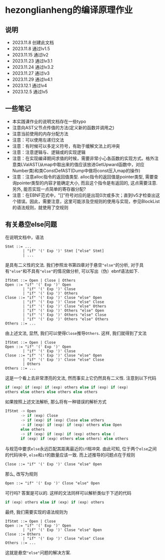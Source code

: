 # hezonglianheng的编译原理作业

## 说明
- 2023.11.8 创建此文档
- 2023.11.8 通过lv1.5
- 2023.11.15 通过lv2
- 2023.11.23 通过lv3.1
- 2023.11.24 通过lv3.2
- 2023.11.27 通过lv3
- 2023.11.29 通过lv4.1
- 2023.12.1 通过lv4
- 2023.12.5 通过lv5

## 一些笔记
- 本实践课作业的说明文档存在一些typo
- 注意向AST父节点传值的方法(定义新的函数并调用之)
- 注意当前使用的内存分配方法
- 注意：可以使用左递归文法
- 注意：有时候可以多定义符号，有助于缓解文法上的冲突
- 注意：注意逻辑与、逻辑或的实现逻辑
- 注意：在实现编译期间求值的时候，需要非常小心各函数的实现方式。格外注意类LValAST(从map中取出来的值应该放进GetUpward函数中，对应Number类)和类ConstDefAST(Dump中做将const压入map的操作)
- 注意：注意alloc指令的返回值类型. alloc指令的返回值是pointer类型, 需要查询pointer类型的内容才能确定大小, 而且这个指令是有返回的, 这点需要注意. 另外, 能否实现一点简单的寄存器分配?
- 注意：在EBNF范式中，"[]"符号对应的是出现0次或多次；直到lv5才检查出这个错误。因此，需要注意，这里可能涉及空规则的使用与实现，参见BlockList的语法规则，就使用了空规则

## 有关悬空else问题
在说明文档中，语法
```ebnf
Stmt ::= ...
        | "if" '(' Exp ')' Stmt ["else" Stmt]
        | ...
```
是具有二义性的文法. 我们参照龙书第四章对于悬空`"else"`的分析, 对于具有`"else"`和不具有`"else"`的情况做分析, 可以写出（伪）ebnf语法如下.
```ebnf
IfStmt ::= Open | Close | Others
Open ::= "if" '(' Exp ')' Open 
        | "if" '(' Exp ')' Close 
        | "if" '(' Exp ')' Others
Close ::= "if" '(' Exp ')' Close "else" Open
        | "if" '(' Exp ')' Close "else" Close
        | "if" '(' Exp ')' Close "else" Others
        | "if" '(' Exp ')' Others "else" Open
        | "if" '(' Exp ')' Others "else" Close
        | "if" '(' Exp ')' Others "else" Others
Others ::= ...
```
由上述文法, 显然, 我们可以使得`Close`推导`Others`. 这样, 我们就得到了文法
```ebnf
IfStmt ::= Open | Close
Open ::= "if" '(' Exp ')' Open 
        | "if" '(' Exp ')' Close
Close ::= "if" '(' Exp ')' Close "else" Open
        | "if" '(' Exp ')' Close "else" Close
        | Others
Others ::= ...
```
这是一个看上去非常漂亮的文法, 然而事实上它仍然具有二义性. 注意到以下代码
```cpp
if (exp) if (exp) if (exp) others else if (exp) if (exp) 
others else others else others else others
```
如果按照上述文法解析, 那么将有一种错误的解析方式
```cpp
IfStmt -> Open
       -> if (exp) Close
       -> if (exp) if (exp) Close else others
       -> if (exp) if (exp) if (exp) others else Open
       else others
       -> if (exp) if (exp) if (exp) others else (
       if (exp) if (exp) others else others) else others
```
与规范中要求`else`永远匹配其距离最近的`if`相冲突. 由此可知, 位于两个`else`之间的代码块中, `else`和`if`的数量应该一致. 而上述推导的问题点在于规则
```ebnf
Close ::= "if" '(' Exp ')' Close "else" Open
```
那么, 改写为规则
```ebnf
Open ::= "if" '(' Exp ')' Close "else" Open
```
可行吗? 答案是可以的. 这样的文法同样可以解析类似于下述的代码
```cpp
if (exp) others else if (exp) if (exp) others
```
最终, 我们需要实现的语法规则为
```ebnf
IfStmt ::= Open | Close
Open ::= "if" '(' Exp ')' Open 
        | "if" '(' Exp ')' Close "else" Open
Close ::= Others
        | "if" '(' Exp ')' Close "else" Close
Others ::= ...
```
这就是悬空`"else"`问题的解决方案.